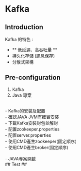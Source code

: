 # Kafka #
## Introduction ##
Kafka 的特色 :
- ** 低延遲、高吞吐量 **
- 持久化存儲 (訊息保存)
- 分散式架構
## Pre-configuration ##
1. Kafka<br>
2. Java 專案<br>
<br>
- Kafka的安裝及配置<br>
  - 確認JAVA JVM有確實安裝<br>
  - 下載Kafka安裝封包並解封<br>
  - 配置zookeeper.properties<br>
  - 配置server.properties<br>
  - 使用CMD產生zookeeper(固定順序)<br>
  - 使用CMD產生broker(固定順序)<br>
<br>
- JAVA專案開啟<br>
## Test ##
